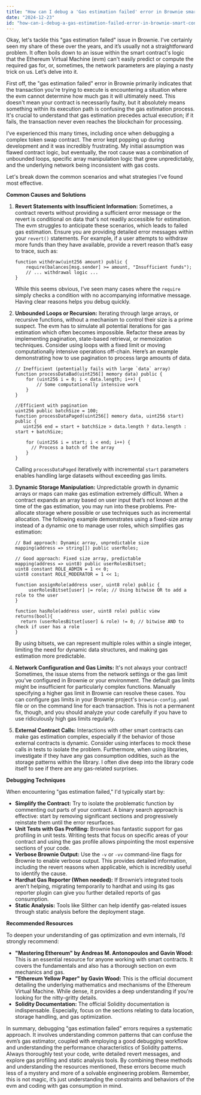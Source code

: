 ```yaml
---
title: "How can I debug a 'Gas estimation failed' error in Brownie smart contracts?"
date: "2024-12-23"
id: "how-can-i-debug-a-gas-estimation-failed-error-in-brownie-smart-contracts"
---
```


Okay, let's tackle this "gas estimation failed" issue in Brownie. I’ve certainly seen my share of these over the years, and it’s usually not a straightforward problem. It often boils down to an issue within the smart contract's logic that the Ethereum Virtual Machine (evm) can't easily predict or compute the required gas for, or, sometimes, the network parameters are playing a nasty trick on us. Let’s delve into it.

First off, the "gas estimation failed" error in Brownie primarily indicates that the transaction you're trying to execute is encountering a situation where the evm cannot determine how much gas it will ultimately need. This doesn't mean your contract is necessarily faulty, but it absolutely means something within its execution path is confusing the gas estimation process. It's crucial to understand that gas estimation precedes actual execution; if it fails, the transaction never even reaches the blockchain for processing.

I’ve experienced this many times, including once when debugging a complex token swap contract. The error kept popping up during development and it was incredibly frustrating. My initial assumption was flawed contract logic, but eventually, the root cause was a combination of unbounded loops, specific array manipulation logic that grew unpredictably, and the underlying network being inconsistent with gas costs.

Let's break down the common scenarios and what strategies I’ve found most effective.

**Common Causes and Solutions**

1.  **Revert Statements with Insufficient Information:** Sometimes, a contract reverts without providing a sufficient error message or the revert is conditional on data that's not readily accessible for estimation. The evm struggles to anticipate these scenarios, which leads to failed gas estimation. Ensure you are providing detailed error messages within your `revert()` statements. For example, if a user attempts to withdraw more funds than they have available, provide a revert reason that’s easy to trace, such as:

    ```solidity
    function withdraw(uint256 amount) public {
        require(balances[msg.sender] >= amount, "Insufficient funds");
        // ... withdrawal logic ...
    }
    ```

    While this seems obvious, I’ve seen many cases where the `require` simply checks a condition with no accompanying informative message. Having clear reasons helps you debug quickly.

2.  **Unbounded Loops or Recursion:** Iterating through large arrays, or recursive functions, without a mechanism to control their size is a prime suspect. The evm has to simulate all potential iterations for gas estimation which often becomes impossible. Refactor these areas by implementing pagination, state-based retrieval, or memoization techniques. Consider using loops with a fixed limit or moving computationally intensive operations off-chain. Here’s an example demonstrating how to use pagination to process large amounts of data.

    ```solidity
    // Inefficient (potentially fails with large `data` array)
    function processDataBad(uint256[] memory data) public {
        for (uint256 i = 0; i < data.length; i++) {
            // Some computationally intensive work
        }
    }

    //Efficient with pagination
    uint256 public batchSize = 100;
    function processDataPaged(uint256[] memory data, uint256 start) public {
       uint256 end = start + batchSize > data.length ? data.length : start + batchSize;

        for (uint256 i = start; i < end; i++) {
          // Process a batch of the array
        }
    }
    ```

    Calling `processDataPaged` iteratively with incremental `start` parameters enables handling large datasets without exceeding gas limits.

3.  **Dynamic Storage Manipulation:** Unpredictable growth in dynamic arrays or maps can make gas estimation extremely difficult. When a contract expands an array based on user input that’s not known at the time of the gas estimation, you may run into these problems. Pre-allocate storage where possible or use techniques such as incremental allocation. The following example demonstrates using a fixed-size array instead of a dynamic one to manage user roles, which simplifies gas estimation:

    ```solidity
    // Bad approach: Dynamic array, unpredictable size
    mapping(address => string[]) public userRoles;

    // Good approach: Fixed size array, predictable
    mapping(address => uint8) public userRolesBitset;
    uint8 constant ROLE_ADMIN = 1 << 0;
    uint8 constant ROLE_MODERATOR = 1 << 1;

    function assignRole(address user, uint8 role) public {
         userRolesBitset[user] |= role; // Using bitwise OR to add a role to the user
    }

    function hasRole(address user, uint8 role) public view returns(bool){
      return (userRolesBitset[user] & role) != 0; // bitwise AND to check if user has a role
    }

    ```

    By using bitsets, we can represent multiple roles within a single integer, limiting the need for dynamic data structures, and making gas estimation more predictable.

4.  **Network Configuration and Gas Limits:** It's not always your contract! Sometimes, the issue stems from the network settings or the gas limit you've configured in Brownie or your environment. The default gas limits might be insufficient for particularly complex functions. Manually specifying a higher gas limit in Brownie can resolve these cases. You can configure gas limits in your Brownie project's `brownie-config.yaml` file or on the command line for each transaction. This is not a permanent fix, though, and you should analyze your code carefully if you have to use ridiculously high gas limits regularly.

5.  **External Contract Calls:** Interactions with other smart contracts can make gas estimation complex, especially if the behavior of those external contracts is dynamic. Consider using interfaces to mock these calls in tests to isolate the problem. Furthermore, when using libraries, investigate if they have any gas consumption oddities, such as the storage patterns within the library. I often dive deep into the library code itself to see if there are any gas-related surprises.

**Debugging Techniques**

When encountering "gas estimation failed," I'd typically start by:

*   **Simplify the Contract:** Try to isolate the problematic function by commenting out parts of your contract. A binary search approach is effective: start by removing significant sections and progressively reinstate them until the error resurfaces.
*   **Unit Tests with Gas Profiling:** Brownie has fantastic support for gas profiling in unit tests. Writing tests that focus on specific areas of your contract and using the gas profile allows pinpointing the most expensive sections of your code.
*   **Verbose Brownie Output:** Use the `-v` or `-vv` command-line flags for Brownie to enable verbose output. This provides detailed information, including the revert reasons when applicable, which is incredibly useful to identify the cause.
*   **Hardhat Gas Reporter (When needed):** If Brownie’s integrated tools aren’t helping, migrating temporarily to hardhat and using its gas reporter plugin can give you further detailed reports of gas consumption.
*   **Static Analysis:** Tools like Slither can help identify gas-related issues through static analysis before the deployment stage.

**Recommended Resources**

To deepen your understanding of gas optimization and evm internals, I’d strongly recommend:

*   **"Mastering Ethereum" by Andreas M. Antonopoulos and Gavin Wood:** This is an essential resource for anyone working with smart contracts. It covers the fundamentals and also has a thorough section on evm mechanics and gas.
*   **"Ethereum Yellow Paper" by Gavin Wood:** This is the official document detailing the underlying mathematics and mechanisms of the Ethereum Virtual Machine. While dense, it provides a deep understanding if you're looking for the nitty-gritty details.
*   **Solidity Documentation:** The official Solidity documentation is indispensable. Especially, focus on the sections relating to data location, storage handling, and gas optimization.

In summary, debugging "gas estimation failed" errors requires a systematic approach. It involves understanding common patterns that can confuse the evm’s gas estimator, coupled with employing a good debugging workflow and understanding the performance characteristics of Solidity patterns. Always thoroughly test your code, write detailed revert messages, and explore gas profiling and static analysis tools. By combining these methods and understanding the resources mentioned, these errors become much less of a mystery and more of a solvable engineering problem. Remember, this is not magic, it’s just understanding the constraints and behaviors of the evm and coding with gas consumption in mind.
